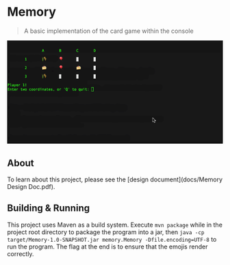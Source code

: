# Memory
> A basic implementation of the card game within the console

<p align="center" >
	<img src="docs/example.gif" />
</p>

## About
To learn about this project, please see the [design document](docs/Memory Design Doc.pdf).

## Building & Running
This project uses Maven as a build system. Execute `mvn package` while in the project root directory to package the program into a jar, then `java -cp target/Memory-1.0-SNAPSHOT.jar memory.Memory -Dfile.encoding=UTF-8` to run the program. The flag at the end is to ensure that the emojis render correctly.
